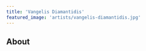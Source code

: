 ```yaml
---
title: 'Vangelis Diamantidis'
featured_image: 'artists/vangelis-diamantidis.jpg'
---
```


## About


